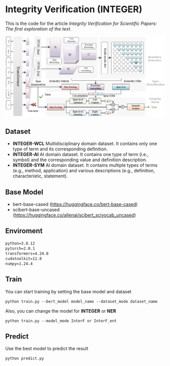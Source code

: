 # Integrity Verification (INTEGER)

This is the code for the article *Integrity Verification for Scientific Papers: The first exploration of the text*.

![markdown picture](https://github.com/shixiang1a/integrity_verification/blob/main/model_INTEGER.png)

## Dataset

* **INTEGER-WCL**  Multidisciplinary domain dataset. It contains only one type of term and its corresponding definition.
* **INTEGER-AI**   AI domain dataset. It contains one type of term (i.e., symbol) and the corresponding value and definition description.
* **INTEGER-SYM**  AI domain dataset. It contains multiple types of terms (e.g., method, application) and various descriptions (e.g., definition, characteristic, statement).
  
## Base Model

* bert-base-cased   (https://huggingface.co/bert-base-cased) 
* scibert-base-uncased   (https://huggingface.co/allenai/scibert_scivocab_uncased)

## Enviroment
```
python=3.8.12
pytorch=2.0.1
transformers=4.24.0
cudatoolkit=11.8
numpy=1.24.4
```

## Train 

You can start training by setting the base model and dataset 
```
python train.py --bert_model model_name --dataset_mode dataset_name
```
Also, you can change the model for **INTEGER** or **NER**
```
python train.py --model_mode InterF or InterF_ent
```

## Predict
Use the best model to predict the result
```
python predict.py
```
